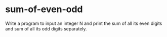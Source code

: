 # sum-of-even-odd
Write a program to input an integer N and print the sum of all its even digits and sum of all its odd digits separately.
